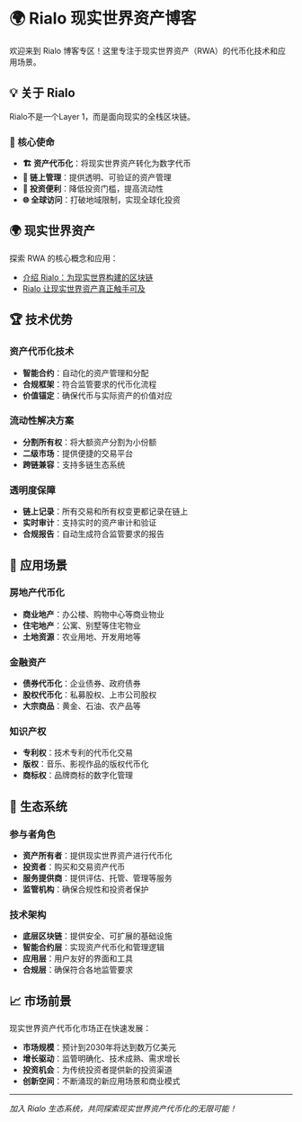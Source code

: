 # 🌍 Rialo 现实世界资产博客

欢迎来到 Rialo 博客专区！这里专注于现实世界资产（RWA）的代币化技术和应用场景。

## 💡 关于 Rialo

Rialo不是一个Layer 1，而是面向现实的全栈区块链。

### 🎯 核心使命

- **🏗️ 资产代币化**：将现实世界资产转化为数字代币
- **🔗 链上管理**：提供透明、可验证的资产管理
- **💼 投资便利**：降低投资门槛，提高流动性
- **🌐 全球访问**：打破地域限制，实现全球化投资

## 🌍 现实世界资产

探索 RWA 的核心概念和应用：

- [介绍 Rialo：为现实世界构建的区块链](./introduction-to-rialo)
- [Rialo 让现实世界资产真正触手可及](./Rialo%20让现实世界资产真正触手可及)

## 🏆 技术优势

### 资产代币化技术
- **智能合约**：自动化的资产管理和分配
- **合规框架**：符合监管要求的代币化流程
- **价值锚定**：确保代币与实际资产的价值对应

### 流动性解决方案
- **分割所有权**：将大额资产分割为小份额
- **二级市场**：提供便捷的交易平台
- **跨链兼容**：支持多链生态系统

### 透明度保障
- **链上记录**：所有交易和所有权变更都记录在链上
- **实时审计**：支持实时的资产审计和验证
- **合规报告**：自动生成符合监管要求的报告

## 🚀 应用场景

### 房地产代币化
- **商业地产**：办公楼、购物中心等商业物业
- **住宅地产**：公寓、别墅等住宅物业
- **土地资源**：农业用地、开发用地等

### 金融资产
- **债券代币化**：企业债券、政府债券
- **股权代币化**：私募股权、上市公司股权
- **大宗商品**：黄金、石油、农产品等

### 知识产权
- **专利权**：技术专利的代币化交易
- **版权**：音乐、影视作品的版权代币化
- **商标权**：品牌商标的数字化管理

## 🌟 生态系统

### 参与者角色
- **资产所有者**：提供现实世界资产进行代币化
- **投资者**：购买和交易资产代币
- **服务提供商**：提供评估、托管、管理等服务
- **监管机构**：确保合规性和投资者保护

### 技术架构
- **底层区块链**：提供安全、可扩展的基础设施
- **智能合约层**：实现资产代币化和管理逻辑
- **应用层**：用户友好的界面和工具
- **合规层**：确保符合各地监管要求

## 📈 市场前景

现实世界资产代币化市场正在快速发展：

- **市场规模**：预计到2030年将达到数万亿美元
- **增长驱动**：监管明确化、技术成熟、需求增长
- **投资机会**：为传统投资者提供新的投资渠道
- **创新空间**：不断涌现的新应用场景和商业模式

---

*加入 Rialo 生态系统，共同探索现实世界资产代币化的无限可能！*